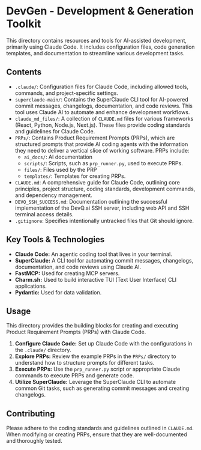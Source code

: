 # DevGen - Development & Generation Toolkit

This directory contains resources and tools for AI-assisted development, primarily using Claude Code. It includes configuration files, code generation templates, and documentation to streamline various development tasks.

## Contents

*   `.claude/`: Configuration files for Claude Code, including allowed tools, commands, and project-specific settings.
*   `superclaude-main/`: Contains the SuperClaude CLI tool for AI-powered commit messages, changelogs, documentation, and code reviews. This tool uses Claude AI to automate and enhance development workflows.
*   `claude_md_files/`: A collection of `CLAUDE.md` files for various frameworks (React, Python, Node.js, Next.js). These files provide coding standards and guidelines for Claude Code.
*   `PRPs/`: Contains Product Requirement Prompts (PRPs), which are structured prompts that provide AI coding agents with the information they need to deliver a vertical slice of working software. PRPs include:
    *   `ai_docs/`: AI documentation
    *   `scripts/`: Scripts, such as `prp_runner.py`, used to execute PRPs.
    *   `files/`: Files used by the PRP
    *   `templates/`: Templates for creating PRPs.
*   `CLAUDE.md`: A comprehensive guide for Claude Code, outlining core principles, project structure, coding standards, development commands, and dependency management.
*   `DEVQ_SSH_SUCCESS.md`: Documentation outlining the successful implementation of the DevQ.ai SSH server, including web API and SSH terminal access details.
*   `.gitignore`: Specifies intentionally untracked files that Git should ignore.

## Key Tools & Technologies

*   **Claude Code:** An agentic coding tool that lives in your terminal.
*   **SuperClaude:** A CLI tool for automating commit messages, changelogs, documentation, and code reviews using Claude AI.
*   **FastMCP:** Used for creating MCP servers.
*   **Charm.sh:** Used to build interactive TUI (Text User Interface) CLI applications.
*   **Pydantic:** Used for data validation.

## Usage

This directory provides the building blocks for creating and executing Product Requirement Prompts (PRPs) with Claude Code.

1.  **Configure Claude Code:** Set up Claude Code with the configurations in the `.claude/` directory.
2.  **Explore PRPs:** Review the example PRPs in the `PRPs/` directory to understand how to structure prompts for different tasks.
3.  **Execute PRPs:** Use the `prp_runner.py` script or appropriate Claude commands to execute PRPs and generate code.
4.  **Utilize SuperClaude:** Leverage the SuperClaude CLI to automate common Git tasks, such as generating commit messages and creating changelogs.

## Contributing

Please adhere to the coding standards and guidelines outlined in `CLAUDE.md`. When modifying or creating PRPs, ensure that they are well-documented and thoroughly tested.
